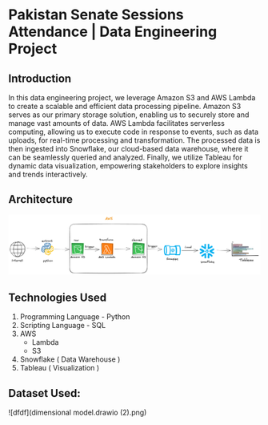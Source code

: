 # Pakistan Senate Sessions Attendance | Data Engineering Project


## Introduction 
In this data engineering project, we leverage Amazon S3 and AWS Lambda to create a scalable and efficient data processing pipeline. Amazon S3 serves as our primary storage solution, enabling us to securely store and manage vast amounts of data. AWS Lambda facilitates serverless computing, allowing us to execute code in response to events, such as data uploads, for real-time processing and transformation. The processed data is then ingested into Snowflake, our cloud-based data warehouse, where it can be seamlessly queried and analyzed. Finally, we utilize Tableau for dynamic data visualization, empowering stakeholders to explore insights and trends interactively. 

## Architecture 
![Project Arhitecture](Architecture.png)

## Technologies Used
1. Programming Language  - Python
2. Scripting Language - SQL
3. AWS
   - Lambda
   - S3
4. Snowflake ( Data Warehouse )
5. Tableau ( Visualization )

## Dataset Used:

![dfdf](dimensional model.drawio (2).png)



